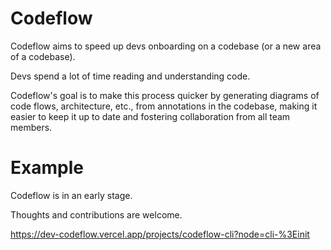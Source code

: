 # Codeflow

Codeflow aims to speed up devs onboarding on a codebase (or a new area of a codebase).

Devs spend a lot of time reading and understanding code.

Codeflow's goal is to make this process quicker by generating diagrams of code flows, architecture, etc., from annotations in the codebase, making it easier to keep it up to date and fostering collaboration from all team members.

# Example

Codeflow is in an early stage.

Thoughts and contributions are welcome.

https://dev-codeflow.vercel.app/projects/codeflow-cli?node=cli-%3Einit
